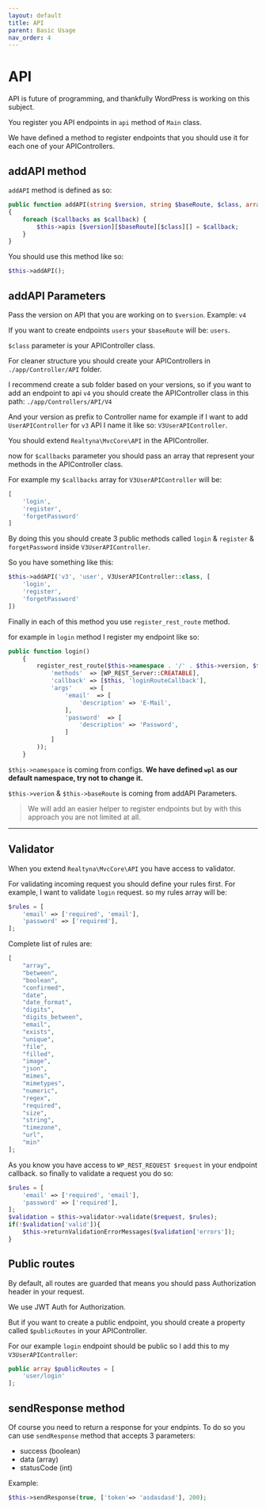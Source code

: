 ```yaml
---
layout: default
title: API
parent: Basic Usage
nav_order: 4
---
```

# API
API is future of programming, and thankfully WordPress is working
on this subject.

You register you API endpoints in ```api``` method of ```Main``` class.

We have defined a method to register endpoints that you should use it for
each one of your APIControllers.
## addAPI method
```addAPI``` method is defined as so:
```php
public function addAPI(string $version, string $baseRoute, $class, array $callbacks)
{
    foreach ($callbacks as $callback) {
        $this->apis [$version][$baseRoute][$class][] = $callback;
    }
}
```
You should use this method like so:
```php
$this->addAPI();
```

## addAPI Parameters
Pass the version on API that you are working on to ```$version```. Example: ```v4```

If you want to create endpoints ```users``` your ```$baseRoute``` will
be: ```users```.

```$class``` parameter is your APIController class.

For cleaner structure you should create your APIControllers in
```./app/Controller/API``` folder.

I recommend create a sub folder based on your versions, so if you want to add
an endpoint to api ```v4``` you should create the APIController class in this path:
```./app/Controllers/API/V4```

And your version as prefix to Controller name for example if I want
to add ```UserAPIController``` for ```v3``` API I name it like so:
```V3UserAPIController```.

You should extend ```Realtyna\MvcCore\API``` in the APIController.

now for ```$callbacks``` parameter you should pass an array that represent your methods
in the APIController class.

For example my ```$callbacks``` array for ```V3UserAPIController``` will be:
```php
[
    'login',
    'register',
    'forgetPassword'
]
```

By doing this you should create 3 public methods called ```login``` & 
```register``` & ```forgetPassword``` inside ```V3UserAPIController```.

So you have something like this:
```php
$this->addAPI('v3', 'user', V3UserAPIController::class, [
    'login',
    'register',
    'forgetPassword'
])
```

Finally in each of this method you use ```register_rest_route``` method.

for example in ```login``` method I register my endpoint like so:

```php
public function login()
    {
        register_rest_route($this->namespace . '/' . $this->version, $this->baseRoute . '/user', array(
            'methods'  => [WP_REST_Server::CREATABLE],
            'callback' => [$this, 'loginRouteCallback'],
            'args'     => [
                'email'  => [
                    'description' => 'E-Mail',
                ],
                'password'  => [
                    'description' => 'Password',
                ]
            ]
        ));
    }
```

```$this->namespace``` is coming from configs.
**We have defined ```wpl``` as our default namespace, try not to change it.** 

```$this->verion``` & ```$this->baseRoute``` is coming from addAPI Parameters.
>We will add an easier helper to register endpoints but by with this approach you are not limited at all.

---
## Validator

When you extend ```Realtyna\MvcCore\API``` you have access to validator.

For validating incoming request you should define your rules first.
For example, I want to validate ```login``` request. so my rules array will be:
```php
$rules = [
    'email' => ['required', 'email'],
    'password' => ['required'],
];
```

Complete list of rules are:
```php
[
    "array",
    "between",
    "boolean",
    "confirmed",
    "date",
    "date_format",
    "digits",
    "digits_between",
    "email",
    "exists",
    "unique",
    "file",
    "filled",
    "image",
    "json",
    "mimes",
    "mimetypes",
    "numeric",
    "regex",
    "required",
    "size",
    "string",
    "timezone",
    "url",
    "min"
];
```

As you know you have access to ```WP_REST_REQUEST $request``` in your endpoint
callback. so finally to validate a request you do so:
```php
$rules = [
    'email' => ['required', 'email'],
    'password' => ['required'],
];
$validation = $this->validator->validate($request, $rules);
if(!$validation['valid']){
    $this->returnValidationErrorMessages($validation['errors']);
}
```

## Public routes
By default, all routes are guarded that means you should pass
Authorization header in your request.

We use JWT Auth for Authorization.

But if you want to create a public endpoint, you should create a property
called ```$publicRoutes``` in your APIController.

For our example ```login``` endpoint should be public so I add this
to my ```V3UserAPIController```:
```php
public array $publicRoutes = [
    'user/login'
];
```

## sendResponse method
Of course you need to return a response for your endpints.
To do so you can use ```sendResponse``` method that accepts 
3 parameters:
- success (boolean)
- data (array)
- statusCode (int)

Example:
```php
$this->sendResponse(true, ['token'=> 'asdasdasd'], 200);
```

